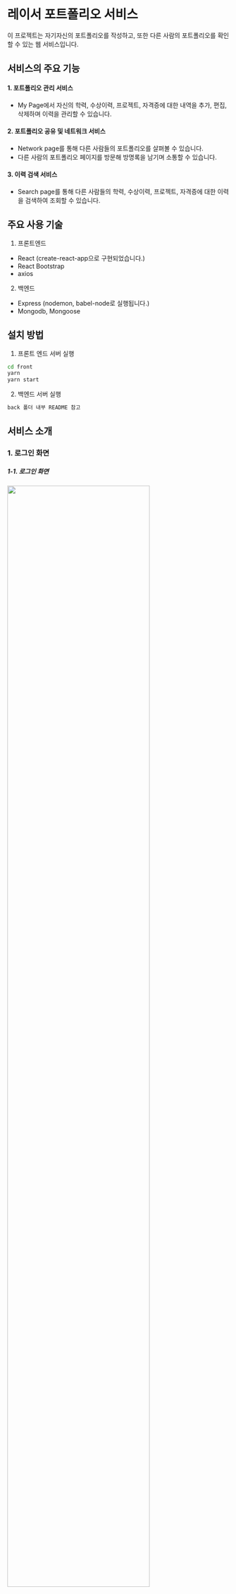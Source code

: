 # 레이서 포트폴리오 서비스

이 프로젝트는 자기자신의 포트폴리오를 작성하고, 또한 다른 사람의 포트폴리오를 확인할 수 있는 웹 서비스입니다. 

## 서비스의 주요 기능
#### 1. 포트폴리오 관리 서비스
- My Page에서 자신의 학력, 수상이력, 프로젝트, 자격증에 대한 내역을 추가, 편집, 삭제하며 이력을 관리할 수 있습니다.
#### 2. 포트폴리오 공유 및 네트워크 서비스
- Network page를 통해 다른 사람들의 포트폴리오를 살펴볼 수 있습니다.
- 다른 사람의 포트폴리오 페이지를 방문해 방명록을 남기며 소통할 수 있습니다.
#### 3. 이력 검색 서비스
- Search page를 통해 다른 사람들의 학력, 수상이력, 프로젝트, 자격증에 대한 이력을 검색하여 조회할 수 있습니다.

## 주요 사용 기술

1. 프론트엔드

- React (create-react-app으로 구현되었습니다.)
- React Bootstrap
- axios

2. 백엔드

- Express (nodemon, babel-node로 실행됩니다.)
- Mongodb, Mongoose

## 설치 방법

1. 프론트 엔드 서버 실행

```bash
cd front
yarn
yarn start
```

2. 백엔드 서버 실행

```bash
back 폴더 내부 README 참고
```

## 서비스 소개
### 1. 로그인 화면
##### 1-1. 로그인 화면
<img src="/uploads/e31cd03e0d13a27376f1e1e7811f885e/image.png" width="80%"><br>
- [로그인]: 로그인을 할 수 있다.
- [회원가입]: 회원가입을 통해 로그인을 할 수 있다.
- [다크모드]: 왼쪽 아래의 해 모양의 아이콘을 통해 다크모드로 이용할 수 있다.

##### 1-2. 회원가입 화면
<img src="/uploads/2f71a63dc63b17e7246a897812298c29/image.png" width="80%"><br>
- [회원가입]: 이메일 주소, 비밀번호, 이름 입력을 통해 회원가입을 할 수 있다.
- [로그인 하기]: 로그인 화면으로 되돌아 간다.

### 2. 포트폴리오 화면
##### 2-1. 포트폴리오 화면
<img src="/uploads/dd6b0353659679784c2a386af1336fed/image.png" width="80%"><br>

##### 2-2. 다른 유저의 포트폴리오 화면
<img src="/uploads/96d1da9cad399619b4c87fa767ad911f/image.png" width="80%"><br>

##### 2-3. 프로필 화면
<img src="/uploads/1e9dd10baf54627fb3ddf74e5e29bd25/image.png" width="20%">
<img src="/uploads/25966d8bf38fc70ed86c9fcd548a031a/image.png" width="20%"><br>
- [편집]: 편집 버튼을 통해 이름, 이메일, 설명, 사진을 수정할 수 있다.

##### 2-4. 방명록 화면
<img src="/uploads/de44373d1f2fd20911e2bcf433c72320/image.png" width="20%"><br>
- [등록]: 방명록 입력 후 등록 버튼을 통해 방명록을 남길 수 있다.
- [수정]: 연필 모양의 아이콘을 통해 수정을 할 수 있다.
- [삭제]: 휴지통 모양의 아이콘을 통해 삭제를 할 수 있다.

##### 2-5. 게시물 화면
<img src="/uploads/cb7e94f9b3d0f9642dc0d1d9ac28fee4/image.png" width="80%"><br>
- [추가]: + 버튼을 통해 게시물을 추가할 수 있다.
- [편집]: 편집 버튼을 통해 게시물을 수정 할 수 있다.
- [삭제]: 삭제 버튼을 통해 게시물을 삭제 할 수 있다.

### 3. 검색 화면
##### 3-1. 검색 전체 화면
<img src="/uploads/bbc24175b8e03889d85eb6d1764bf977/image.png" width="80%"><br>
- [검색]: 검색창을 통해 항목(학력, 수상이력, 프로젝트, 자격증) 별로 검색할 수 있다.
- [해당 포트폴리오로 이동]: 게시물의 오른쪽 화살표 버튼을 통해 해당 게시물이 속한 포트폴리오 페이지로 이동할 수 있다.

##### 3-2. 검색창
<img src="/uploads/5368df9074eb7d78dca2e2649e6dc6b9/image.png" width="80%"><br>
<img src="/uploads/c1010583bd994acd1ce7a8f5b22bf075/image.png" width="80%"><br>
<img src="/uploads/b4932978406b2a3cf33d7f519144a430/image.png" width="80%"><br>
<img src="/uploads/54ac5b4b0355ed6c1fa266ac93deb45d/image.png" width="80%"><br>
- [검색 항목 선택]: 셀렉트박스를 통해 검색하고자 하는 항목 중 하나(학력, 수상이력, 프로젝트, 자격증)를 선택할 수 있다.
- [검색 버튼]: 입력 내용이 하나라도 있어야 검색 버튼이 활성화 된다.

### 4. 네트워크 화면
##### 4-1. 네트워크 전체 화면
<img src="/uploads/cdb2aaa89afaeca281b6973eedc51430/image.png" width="80%"><br>
- 서비스를 이용하는 유저들 목록을 볼 수 있다.
- [유저 포트폴리오로 이동]: 유저 카드의 '포트폴리오' 링크를 클릭하면 해당 유저의 포트폴리오 페이지로 이동할 수 있다.
- [목록의 유저수 선택]: 화면 아래에 위치한 셀렉트박스를 통해 네트워크 페이지에 보여지는 유저수(4, 8, 16, 32)를 선택할 수 있다.

##### 4-2. 검색창
<img src="/uploads/20f2a55b6fe5fc0e578c1ba879f535f5/image.png" width="80%"><br>
- [검색 항목 선택]: 셀렉트박스를 통해 검색하고자 하는 항목 중 하나(이름, 이메일)를 선택할 수 있다.
- [검색 버튼]: 입력 내용이 한 글자라도 있어야 검색 버튼이 활성화 된다.
- [전체 버튼]: 전체 유저 목록을 보여준다.

### 5. 다크모드
<img src="/uploads/b4d1e97d9e97810d594d786a67bd2455/image.png" width="45%">
<img src="/uploads/9c7606f65b910da61c8c1798dfb93611/image.png" width="45%"><br>
<img src="/uploads/a10ce1098e8bb2f629d338034b8e69d8/image.png" width="45%">
<img src="/uploads/0601d8ec56f9e6c5f22e5f5880ca601c/image.png" width="45%"><br>

## 🙏 개발자들
|이름|포지션|
|------|---|
|이동준|팀장, 백엔드|
|김영곤|백엔드|
|박보근|프론트엔드|
|이영민|프론트엔드|
|선민경|프론트엔드|

---

본 프로젝트에서 제공하는 모든 코드 등의는 저작권법에 의해 보호받는 ㈜엘리스의 자산이며, 무단 사용 및 도용, 복제 및 배포를 금합니다.
Copyright 2022 엘리스 Inc. All rights reserved.
